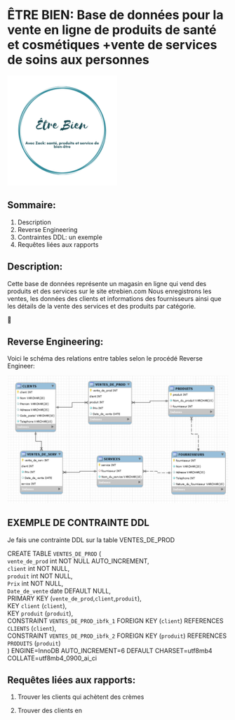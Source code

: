 # ÊTRE BIEN: Base de données pour la vente en ligne de produits de santé et cosmétiques +vente de services de soins aux personnes

<img src="https://github.com/CollegeBoreal/INF1006-202-20A-01/blob/master/3.DDL-DCL/300115140/images/Eblogo.png" width="250">

## Sommaire:

  1. Description
  2. Reverse Engineering
  3. Contraintes DDL: un exemple
  4. Requêtes liées aux rapports


## Description:

Cette base de données représente un magasin en ligne qui vend des produits et des services sur le site etrebien.com 
Nous enregistrons les ventes, les données des clients et informations des fournisseurs ainsi que les détails de la vente des services et des produits par catégorie.


:whale:

## Reverse Engineering:

Voici le schéma des relations entre tables selon le procédé Reverse Engineer:



![image](images/eng17.PNG) 

## EXEMPLE DE CONTRAINTE DDL

Je fais une contrainte DDL sur la table VENTES_DE_PROD

CREATE TABLE `VENTES_DE_PROD` (  
  `vente_de_prod` int NOT NULL AUTO_INCREMENT,  
  `client` int NOT NULL,  
  `produit` int NOT NULL,  
  `Prix` int NOT NULL,  
  `Date_de_vente` date DEFAULT NULL,  
  PRIMARY KEY (`vente_de_prod`,`client`,`produit`),   
  KEY `client` (`client`),  
  KEY `produit` (`produit`),   
  CONSTRAINT `VENTES_DE_PROD_ibfk_1` FOREIGN KEY (`client`) REFERENCES `CLIENTS` (`client`),  
  CONSTRAINT `VENTES_DE_PROD_ibfk_2` FOREIGN KEY (`produit`) REFERENCES `PRODUITS` (`produit`)   
) ENGINE=InnoDB AUTO_INCREMENT=6 DEFAULT CHARSET=utf8mb4 COLLATE=utf8mb4_0900_ai_ci  


## Requêtes liées aux rapports:

1. Trouver les clients qui achètent des crèmes 



2. Trouver des clients en 


